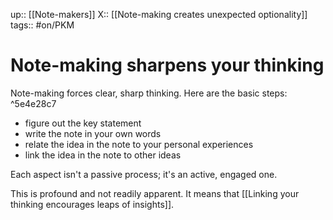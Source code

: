 up:: [[Note-makers]] 
X:: [[Note-making creates unexpected optionality]]
tags:: #on/PKM 

# Note-making sharpens your thinking
Note-making forces clear, sharp thinking. Here are the basic steps: ^5e4e28c7

- figure out the key statement
- write the note in your own words
- relate the idea in the note to your personal experiences
- link the idea in the note to other ideas

Each aspect isn't a passive process; it's an active, engaged one.

This is profound and not readily apparent. It means that [[Linking your thinking encourages leaps of insights]].